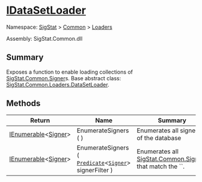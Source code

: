 # [IDataSetLoader](./IDataSetLoader.md)

Namespace: [SigStat]() > [Common](./../README.md) > [Loaders](./README.md)

Assembly: SigStat.Common.dll

## Summary
Exposes a function to enable loading collections of [SigStat.Common.Signer](https://github.com/sigstat/sigstat/tree/develop/docs/md/SigStat/Common/Signer.md)s.  Base abstract class: [SigStat.Common.Loaders.DataSetLoader](https://github.com/sigstat/sigstat/tree/develop/docs/md/SigStat/Common/Loaders/DataSetLoader.md).

## Methods

| Return | Name | Summary | 
| --- | --- | --- | 
| [IEnumerable](https://docs.microsoft.com/en-us/dotnet/api/System.Collections.Generic.IEnumerable-1)\<[Signer](./../Signer.md)> | EnumerateSigners (  ) | Enumerates all signers of the database | 
| [IEnumerable](https://docs.microsoft.com/en-us/dotnet/api/System.Collections.Generic.IEnumerable-1)\<[Signer](./../Signer.md)> | EnumerateSigners ( [`Predicate`](https://docs.microsoft.com/en-us/dotnet/api/System.Predicate-1)\<[`Signer`](./../Signer.md)> signerFilter ) | Enumerates all [SigStat.Common.Signer](https://github.com/sigstat/sigstat/tree/develop/docs/md/SigStat/Common/Signer.md)s that match the ``. | 


